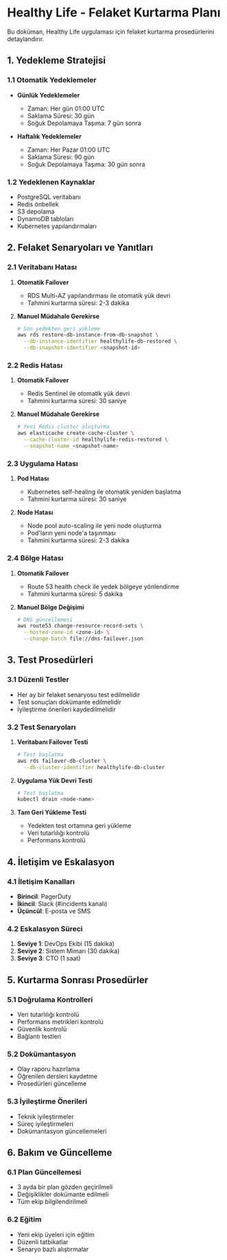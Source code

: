 # Healthy Life - Felaket Kurtarma Planı

Bu doküman, Healthy Life uygulaması için felaket kurtarma prosedürlerini detaylandırır.

## 1. Yedekleme Stratejisi

### 1.1 Otomatik Yedeklemeler
- **Günlük Yedeklemeler**
  - Zaman: Her gün 01:00 UTC
  - Saklama Süresi: 30 gün
  - Soğuk Depolamaya Taşıma: 7 gün sonra
  
- **Haftalık Yedeklemeler**
  - Zaman: Her Pazar 01:00 UTC
  - Saklama Süresi: 90 gün
  - Soğuk Depolamaya Taşıma: 30 gün sonra

### 1.2 Yedeklenen Kaynaklar
- PostgreSQL veritabanı
- Redis önbellek
- S3 depolama
- DynamoDB tabloları
- Kubernetes yapılandırmaları

## 2. Felaket Senaryoları ve Yanıtları

### 2.1 Veritabanı Hatası
1. **Otomatik Failover**
   - RDS Multi-AZ yapılandırması ile otomatik yük devri
   - Tahmini kurtarma süresi: 2-3 dakika

2. **Manuel Müdahale Gerekirse**
   ```bash
   # Son yedekten geri yükleme
   aws rds restore-db-instance-from-db-snapshot \
     --db-instance-identifier healthylife-db-restored \
     --db-snapshot-identifier <snapshot-id>
   ```

### 2.2 Redis Hatası
1. **Otomatik Failover**
   - Redis Sentinel ile otomatik yük devri
   - Tahmini kurtarma süresi: 30 saniye

2. **Manuel Müdahale Gerekirse**
   ```bash
   # Yeni Redis cluster oluşturma
   aws elasticache create-cache-cluster \
     --cache-cluster-id healthylife-redis-restored \
     --snapshot-name <snapshot-name>
   ```

### 2.3 Uygulama Hatası
1. **Pod Hatası**
   - Kubernetes self-healing ile otomatik yeniden başlatma
   - Tahmini kurtarma süresi: 30 saniye

2. **Node Hatası**
   - Node pool auto-scaling ile yeni node oluşturma
   - Pod'ların yeni node'a taşınması
   - Tahmini kurtarma süresi: 2-3 dakika

### 2.4 Bölge Hatası
1. **Otomatik Failover**
   - Route 53 health check ile yedek bölgeye yönlendirme
   - Tahmini kurtarma süresi: 5 dakika

2. **Manuel Bölge Değişimi**
   ```bash
   # DNS güncellemesi
   aws route53 change-resource-record-sets \
     --hosted-zone-id <zone-id> \
     --change-batch file://dns-failover.json
   ```

## 3. Test Prosedürleri

### 3.1 Düzenli Testler
- Her ay bir felaket senaryosu test edilmelidir
- Test sonuçları dokümante edilmelidir
- İyileştirme önerileri kaydedilmelidir

### 3.2 Test Senaryoları
1. **Veritabanı Failover Testi**
   ```bash
   # Test başlatma
   aws rds failover-db-cluster \
     --db-cluster-identifier healthylife-db-cluster
   ```

2. **Uygulama Yük Devri Testi**
   ```bash
   # Test başlatma
   kubectl drain <node-name>
   ```

3. **Tam Geri Yükleme Testi**
   - Yedekten test ortamına geri yükleme
   - Veri tutarlılığı kontrolü
   - Performans kontrolü

## 4. İletişim ve Eskalasyon

### 4.1 İletişim Kanalları
- **Birincil**: PagerDuty
- **İkincil**: Slack (#incidents kanalı)
- **Üçüncül**: E-posta ve SMS

### 4.2 Eskalasyon Süreci
1. **Seviye 1**: DevOps Ekibi (15 dakika)
2. **Seviye 2**: Sistem Mimarı (30 dakika)
3. **Seviye 3**: CTO (1 saat)

## 5. Kurtarma Sonrası Prosedürler

### 5.1 Doğrulama Kontrolleri
- Veri tutarlılığı kontrolü
- Performans metrikleri kontrolü
- Güvenlik kontrolü
- Bağlantı testleri

### 5.2 Dokümantasyon
- Olay raporu hazırlama
- Öğrenilen dersleri kaydetme
- Prosedürleri güncelleme

### 5.3 İyileştirme Önerileri
- Teknik iyileştirmeler
- Süreç iyileştirmeleri
- Dokümantasyon güncellemeleri

## 6. Bakım ve Güncelleme

### 6.1 Plan Güncellemesi
- 3 ayda bir plan gözden geçirilmeli
- Değişiklikler dokümante edilmeli
- Tüm ekip bilgilendirilmeli

### 6.2 Eğitim
- Yeni ekip üyeleri için eğitim
- Düzenli tatbikatlar
- Senaryo bazlı alıştırmalar 